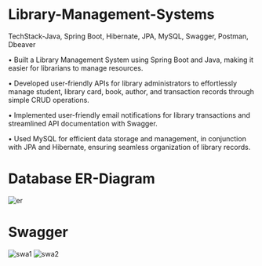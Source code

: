 # Library-Management-Systems
TechStack-Java, Spring Boot, Hibernate, JPA, MySQL, Swagger, Postman, Dbeaver

• Built a Library Management System using Spring Boot and Java, making it easier for librarians to manage resources.

• Developed user-friendly APIs for library administrators to effortlessly manage student, library card, book, author, and transaction records through simple CRUD operations.

• Implemented user-friendly email notifications for library transactions and streamlined API documentation with Swagger.

• Used MySQL for efficient data storage and management, in conjunction with JPA and Hibernate, ensuring seamless organization of library records.

# Database ER-Diagram
![er](https://github.com/Ojas-Pratap-Singh/Library-Management-Systems/assets/128834924/39023290-fb0d-47f4-8988-6a1aca1a04ce)





# Swagger 
![swa1](https://github.com/Ojas-Pratap-Singh/Library-Management-Systems/assets/128834924/75a4b704-6aae-4df1-9bd0-a26371c09734)
![swa2](https://github.com/Ojas-Pratap-Singh/Library-Management-Systems/assets/128834924/dfc5f91f-9d61-4e9f-8884-16a9cfab2c53)


